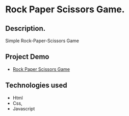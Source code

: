 # Rock Paper Scissors Game.

## Description.

 Simple Rock-Paper-Scissors Game  



##  Project Demo
- [Rock Paper Scissors Game](https://ahmedssamy11555.github.io/Rock-Paper-Scissors.)
## Technologies used
 - Html
 - Css,
 - Javascript